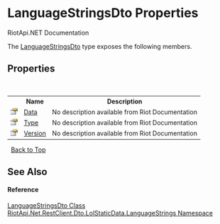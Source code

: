 # LanguageStringsDto Properties
RiotApi.NET Documentation 

The <a href="6adb0dda-020c-5f22-49f0-ebd67d7dc211">LanguageStringsDto</a> type exposes the following members.


## Properties
&nbsp;<table><tr><th></th><th>Name</th><th>Description</th></tr><tr><td>![Public property](media/pubproperty.gif "Public property")</td><td><a href="205626b4-64a4-7431-6459-b62943326749">Data</a></td><td>
No description available from Riot Documentation</td></tr><tr><td>![Public property](media/pubproperty.gif "Public property")</td><td><a href="e3f1578d-f741-c1d9-642f-3a41cd5c9b39">Type</a></td><td>
No description available from Riot Documentation</td></tr><tr><td>![Public property](media/pubproperty.gif "Public property")</td><td><a href="fc92b6cb-e981-918f-451d-46df6aef1029">Version</a></td><td>
No description available from Riot Documentation</td></tr></table>&nbsp;
<a href="#languagestringsdto-properties">Back to Top</a>

## See Also


#### Reference
<a href="6adb0dda-020c-5f22-49f0-ebd67d7dc211">LanguageStringsDto Class</a><br /><a href="93e01572-c10b-81f5-c9b3-e343ec2b4b00">RiotApi.Net.RestClient.Dto.LolStaticData.LanguageStrings Namespace</a><br />
